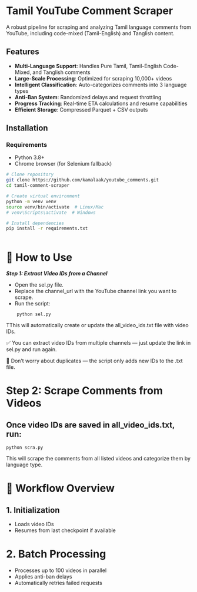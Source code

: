 # Tamil YouTube Comment Scraper

A robust pipeline for scraping and analyzing Tamil language comments from YouTube, including code-mixed (Tamil-English) and Tanglish content.

## Features

- **Multi-Language Support**: Handles Pure Tamil, Tamil-English Code-Mixed, and Tanglish comments
- **Large-Scale Processing**: Optimized for scraping 10,000+ videos
- **Intelligent Classification**: Auto-categorizes comments into 3 language types
- **Anti-Ban System**: Randomized delays and request throttling
- **Progress Tracking**: Real-time ETA calculations and resume capabilities
- **Efficient Storage**: Compressed Parquet + CSV outputs

## Installation

### Requirements
- Python 3.8+
- Chrome browser (for Selenium fallback)

```bash
# Clone repository
git clone https://github.com/kamalaak/youtube_comments.git
cd tamil-comment-scraper

# Create virtual environment
python -m venv venv
source venv/bin/activate  # Linux/Mac
# venv\Scripts\activate  # Windows

# Install dependencies
pip install -r requirements.txt



```

# 🚀 How to Use

***Step 1: Extract Video IDs from a Channel***
- Open the sel.py file.
- Replace the channel_url with the YouTube channel link you want to scrape.
- Run the script:
``` 
    python sel.py
```
TThis will automatically create or update the all_video_ids.txt file with video IDs. 

✅ You can extract video IDs from multiple channels — just update the link in sel.py and run again.

🧠 Don’t worry about duplicates — the script only adds new IDs to the .txt file.

# Step 2: Scrape Comments from Videos

## Once video IDs are saved in all_video_ids.txt, run:

```
python scra.py

```

This will scrape the comments from all listed videos and categorize them by language type.


# 🧠 Workflow Overview

## 1. Initialization

- Loads video IDs
- Resumes from last checkpoint if available

# 2. Batch Processing

- Processes up to 100 videos in parallel
- Applies anti-ban delays
- Automatically retries failed requests
